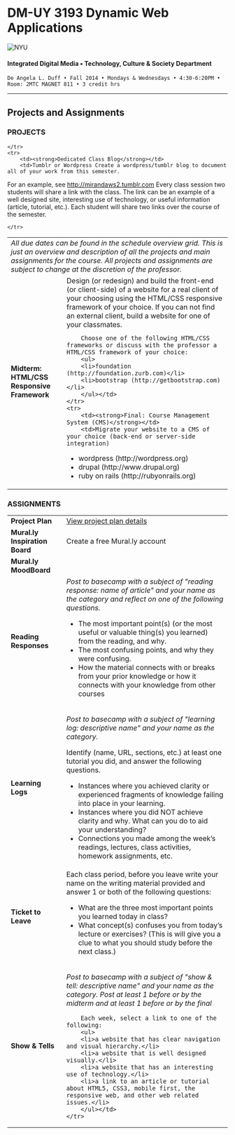 # DM-UY 3193 Dynamic Web Applications

![NYU](http://ws2.polishedsolid.com/de/nyu_soe_logo.png)
#### Integrated Digital Media • Technology, Culture & Society Department

    De Angela L. Duff • Fall 2014 • Mondays & Wednesdays • 4:30-6:20PM • Room: 2MTC MAGNET 811 • 3 credit hrs

---

## Projects and Assignments

### PROJECTS

<table>
    <tr>
        <td colspan="2"><i>All due dates can be found in the schedule overview grid. This is just an overview and description of all the projects and main assignments for the course. All projects and assignments are subject to change at the discretion of the professor.</i></td>
    </td>
    <tr>
        <td><strong>Midterm: HTML/CSS Responsive Framework</strong></td>
        <td>Design (or redesign) and build the front-end (or client-side) of a website for a real client of your choosing using the HTML/CSS responsive framework of your choice. If you can not find an external client, build a website for one of your classmates.

        Choose one of the following HTML/CSS frameworks or discuss with the professor a HTML/CSS framework of your choice:
        <ul>
        <li>foundation (http://foundation.zurb.com)</li>
        <li>bootstrap (http://getbootstrap.com)</li>
        </ul></td>
    </tr>
    <tr>
        <td><strong>Final: Course Management System (CMS)</strong></td>
        <td>Migrate your website to a CMS of your choice (back-end or server-side integration)
<ul>
<li>wordpress (http://wordpress.org)</li>
<li>drupal (http://www.drupal.org)</li>
<li>ruby on rails (http://rubyonrails.org)</li>
</ul></td>

    </tr>
    <tr>
        <td><strong>Dedicated Class Blog</strong></td>
        <td>Tumblr or Wordpress Create a wordpress/tumblr blog to document all of your work from this semester. 
For an example, see http://mirandaws2.tumblr.com
    Every class session two students will share a link with the class. The link can be an example of a well designed site, interesting use of technology, or useful information (article, tutorial, etc.). Each student will share two links over the course of the semester. </td>

    </tr>
</table>

### ASSIGNMENTS
<table>
    <tr>
        <td><strong>Project Plan</strong></td>
        <td><a href="dm3193_project_plan.md">View project plan details</a></td>
    </tr>
    <tr>
        <td><strong>Mural.ly Inspiration Board</strong></td>
        <td>Create a free Mural.ly account<br></td>
    </tr>
    <tr>
        <td><strong>Mural.ly MoodBoard</strong></td>
        <td></td>
    </tr>
    <tr>
        <td><strong>Reading Responses</strong></td>
        <td><i>Post to basecamp with a subject of "reading response: name of article" and your name as the category and reflect on one of the following questions.</i>
        <ul>
        <li>The most important point(s) (or the most useful or valuable thing(s) you learned) from the reading, and why.</li>
<li>The most confusing points, and why they were confusing.</li>
<li>How the material connects with or breaks from your prior knowledge or how it connects with your knowledge from other courses</li></ul></td>
    </tr>
    <tr>
        <td><strong>Learning Logs</strong><br></td>
        <td><p><i>Post to basecamp with a subject of "learning log: descriptive name" and your name as the category.</i></p>
        Identify (name, URL, sections, etc.) at least one tutorial you did, and answer the following questions.
<ul>
<li>Instances where you achieved clarity or experienced fragments of knowledge failing into place in your learning.</li>
<li>Instances where you did NOT achieve clarity and why. What can you do to aid your understanding?</li>
<li>Connections you made among the week’s readings, lectures, class activities, homework assignments, etc.</li>
</ul></td>
    </tr>
    <tr>
        <td><strong>Ticket to Leave</strong></td>
        <td>Each class period, before you leave write your name on the writing
material provided and answer 1 or both of the following questions:
<ul>
<li>What are the three most important points you learned today in class?</li>
<li>What concept(s) confuses you from today’s lecture or exercises? (This
is will give you a clue to what you should study before the next class.)</li>
</ul></td>
    </tr>
    <tr>
        <td><strong>Show &amp; Tells<br></strong></td>
        <td><p><i>Post to basecamp with a subject of "show &amp; tell: descriptive name" and your name as the category. Post at least 1 before or by the midterm and at least 1 before or by the final</i></p>

        Each week, select a link to one of the following:
        <ul>
        <li>a website that has clear navigation and visual hierarchy.</li>
        <li>a website that is well designed visually.</li>
        <li>a website that has an interesting use of technology.</li>
        <li>a link to an article or tutorial about HTML5, CSS3, mobile first, the responsive web, and other web related issues.</li>
        </ul></td>
    </tr>
</table>







